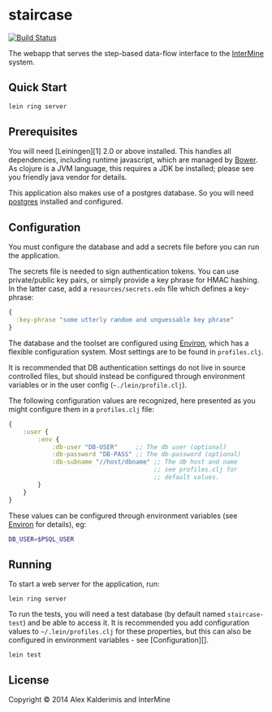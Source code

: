 # staircase

[![Build Status][travis-badge]][ci]

The webapp that serves the step-based data-flow interface to the
[InterMine](http://www.intermine.org) system.

## Quick Start

```sh
lein ring server
```

## Prerequisites

You will need [Leiningen][1] 2.0 or above installed. This handles all
dependencies, including runtime javascript, which are managed by
[Bower][lein]. As clojure is a JVM language, this requires a JDK be installed;
please see you friendly java vendor for details.

This application also makes use of a postgres database. So you will need
[postgres][psql] installed and configured.

## Configuration

You must configure the database and add a secrets file before you can run
the application.

The secrets file is needed to sign authentication tokens. You can use
private/public key pairs, or simply provide a key phrase for HMAC hashing. In
the latter case, add a `resources/secrets.edn` file which defines a key-phrase:

```clj
{
  :key-phrase "some utterly random and unguessable key phrase"
}
```

The database and the toolset are configured using [Environ][environ], which has
a flexible configuration system. Most settings are to be found in
`profiles.clj`.

It is recommended that DB authentication settings do not live in source
controlled files, but should instead be configured through environment
variables or in the user config (`~./lein/profile.clj`).

The following configuration values are recognized, here presented
as you might configure them in a `profiles.clj` file:

```clojure
{
    :user {
        :env {
            :db-user "DB-USER"     ;; The db user (optional)
            :db-password "DB-PASS" ;; The db-password (optional)
            :db-subname "//host/dbname" ;; The db host and name
                                        ;; see profiles.clj for
                                        ;; default values.
        }
    }
}
```

These values can be configured through environment variables (see
[Environ][environ] for details), eg:

```bash
DB_USER=$PSQL_USER
```

## Running

To start a web server for the application, run:

    lein ring server

To run the tests, you will need a test database (by default named
`staircase-test`) and be able to access it. It is recommended you
add configuration values to `~/.lein/profiles.clj` for these
properties, but this can also be configured in environment
variables - see [Configuration][].

    lein test

## License

Copyright © 2014 Alex Kalderimis and InterMine

[travis-badge]: https://travis-ci.org/alexkalderimis/staircase.svg?branch=master
[ci]: https://travis-ci.org/alexkalderimis/staircase
[environ]: https://github.com/weavejester/environ
[psql]: http://www.postgresql.org/
[lein]: https://github.com/technomancy/leiningen
[bower]: http://bower.io/
